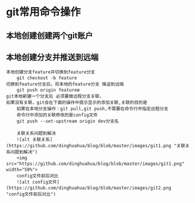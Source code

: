 # git常用命令操作

## 本地创建创建两个git账户

## 本地创建分支并推送到远端
    本地创建分支feature并切换到feature分支
        git checkout -b feature
    切换到feature分支后，将本地的feature分支 推送到远端
        git push origin featureæ
    git本地新建一个分支后 必须要做远程分支关联，
    如果没有关联，git会在下面的操作中提示显示的添加关联,关联的目的是
        如果在本地分支操作：git pull,git push,不需要在命令行中指定远程分支
        命令行中添加的关联修改的是config文件
        git push --set-upstream origin dev分支名

        关联关系问题到解决 
        ![alt 关联关系](https://github.com/dinghuahua/blog/blob/master/images/git1.png "关联关系问题到解决")
        <img src="https://github.com/dinghuahua/blog/blob/master/images/git1.png" width="50%">
        config文件前后对比 
        ![alt config文件](https://github.com/dinghuahua/blog/blob/master/images/git2.png "config文件前后对比")